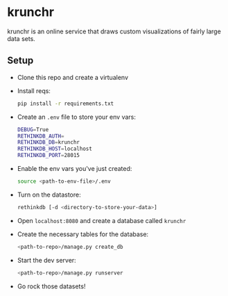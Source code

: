 krunchr
==========

krunchr is an online service that draws custom visualizations of fairly large data sets.

Setup
-----

* Clone this repo and create a virtualenv
* Install reqs:

    ```bash
    pip install -r requirements.txt
    ```

* Create an `.env` file to store your env vars:

    ```bash
    DEBUG=True
    RETHINKDB_AUTH=
    RETHINKDB_DB=krunchr
    RETHINKDB_HOST=localhost
    RETHINKDB_PORT=28015
    ```

* Enable the env vars you've just created:

    ```bash
    source <path-to-env-file>/.env
    ```

* Turn on the datastore:

    ```bash
    rethinkdb [-d <directory-to-store-your-data>]
    ```

* Open `localhost:8080` and create a database called `krunchr`
* Create the necessary tables for the database:

    ```bash
    <path-to-repo>/manage.py create_db
    ```

* Start the dev server:

    ```bash
    <path-to-repo>/manage.py runserver
    ```

* Go rock those datasets!
